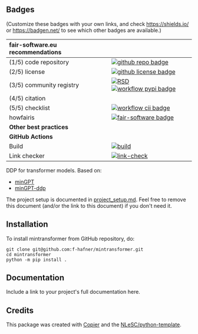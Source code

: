## Badges

(Customize these badges with your own links, and check https://shields.io/ or https://badgen.net/ to see which other badges are available.)

| fair-software.eu recommendations | |
| :-- | :--  |
| (1/5) code repository              | [![github repo badge](https://img.shields.io/badge/github-repo-000.svg?logo=github&labelColor=gray&color=blue)](https://github.com/f-hafner/mintransformer) |
| (2/5) license                      | [![github license badge](https://img.shields.io/github/license/f-hafner/mintransformer)](https://github.com/f-hafner/mintransformer) |
| (3/5) community registry           | [![RSD](https://img.shields.io/badge/rsd-mintransformer-00a3e3.svg)](https://www.research-software.nl/software/mintransformer) [![workflow pypi badge](https://img.shields.io/pypi/v/mintransformer.svg?colorB=blue)](https://pypi.python.org/project/mintransformer/) |
| (4/5) citation                     | |
| (5/5) checklist                    | [![workflow cii badge](https://bestpractices.coreinfrastructure.org/projects/<replace-with-created-project-identifier>/badge)](https://bestpractices.coreinfrastructure.org/projects/<replace-with-created-project-identifier>) |
| howfairis                          | [![fair-software badge](https://img.shields.io/badge/fair--software.eu-%E2%97%8F%20%20%E2%97%8F%20%20%E2%97%8F%20%20%E2%97%8F%20%20%E2%97%8B-yellow)](https://fair-software.eu) |
| **Other best practices**           | &nbsp; |
| **GitHub Actions**                 | &nbsp; |
| Build                              | [![build](https://github.com/f-hafner/mintransformer/actions/workflows/build.yml/badge.svg)](https://github.com/f-hafner/mintransformer/actions/workflows/build.yml) |
| Link checker              | [![link-check](https://github.com/f-hafner/mintransformer/actions/workflows/link-check.yml/badge.svg)](https://github.com/f-hafner/mintransformer/actions/workflows/link-check.yml) |## How to use mintransformer

DDP for transformer models. Based on:
- [minGPT](https://github.com/karpathy/minGPT)
- [minGPT-ddp](https://github.com/subramen/minGPT-ddp)

The project setup is documented in [project_setup.md](project_setup.md). Feel free to remove this document (and/or the link to this document) if you don't need it.

## Installation

To install mintransformer from GitHub repository, do:

```console
git clone git@github.com:f-hafner/mintransformer.git
cd mintransformer
python -m pip install .
```

## Documentation

Include a link to your project's full documentation here.



## Credits

This package was created with [Copier](https://github.com/copier-org/copier) and the [NLeSC/python-template](https://github.com/NLeSC/python-template).
